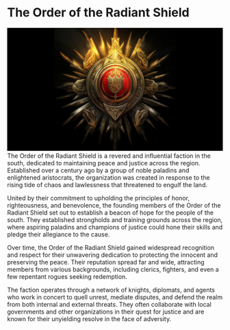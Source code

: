 # The Order of the Radiant Shield
![](images/order-radiant-shield.png?raw=true)
The Order of the Radiant Shield is a revered and influential faction in the south, dedicated to maintaining peace and justice across the region. Established over a century ago by a group of noble paladins and enlightened aristocrats, the organization was created in response to the rising tide of chaos and lawlessness that threatened to engulf the land.

United by their commitment to upholding the principles of honor, righteousness, and benevolence, the founding members of the Order of the Radiant Shield set out to establish a beacon of hope for the people of the south. They established strongholds and training grounds across the region, where aspiring paladins and champions of justice could hone their skills and pledge their allegiance to the cause.

Over time, the Order of the Radiant Shield gained widespread recognition and respect for their unwavering dedication to protecting the innocent and preserving the peace. Their reputation spread far and wide, attracting members from various backgrounds, including clerics, fighters, and even a few repentant rogues seeking redemption.

The faction operates through a network of knights, diplomats, and agents who work in concert to quell unrest, mediate disputes, and defend the realm from both internal and external threats. They often collaborate with local governments and other organizations in their quest for justice and are known for their unyielding resolve in the face of adversity.
